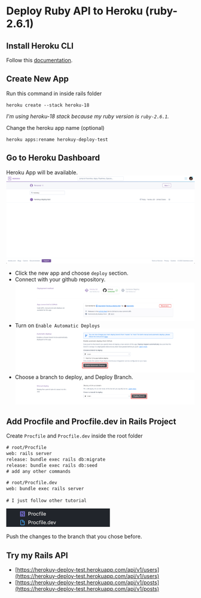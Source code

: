 # Deploy Ruby API to Heroku (ruby-2.6.1)

## Install Heroku CLI

Follow this [documentation](https://devcenter.heroku.com/articles/heroku-cli#getting-started).

## Create New App

Run this command in inside rails folder
```
heroku create --stack heroku-18
```
*I'm using heroku-18 stack because my ruby version is `ruby-2.6.1`.*

Change the heroku app name (optional)
```
heroku apps:rename herokuy-deploy-test
```

## Go to Heroku Dashboard

Heroku App will be available.
![heroku-dashborad](https://raw.githubusercontent.com/raaynaldo/herokuy-deploy-test/main/screen-shoot/heroku-dashboard.png)

- Click the new app and choose `deploy` section.
- Connect with your github repository. 
![connect-github](https://raw.githubusercontent.com/raaynaldo/herokuy-deploy-test/main/screen-shoot/connect-github.png)
- Turn on `Enable Automatic Deploys`
![enable-automatic-deploys](https://raw.githubusercontent.com/raaynaldo/herokuy-deploy-test/main/screen-shoot/enable-automatic-deploys.png)
- Choose a branch to deploy, and Deploy Branch.
![deploy-branch](https://raw.githubusercontent.com/raaynaldo/herokuy-deploy-test/main/screen-shoot/deploy-branch.png)

## Add Procfile and Procfile.dev in Rails Project
Create `Procfile` and `Procfile.dev` inside the root folder
```
# root/Procfile
web: rails server
release: bundle exec rails db:migrate
release: bundle exec rails db:seed
# add any other commands
```

```
# root/Procfile.dev
web: bundle exec rails server

# I just follow other tutorial
```

![procfile](https://raw.githubusercontent.com/raaynaldo/herokuy-deploy-test/main/screen-shoot/procfile.png)

Push the changes to the branch that you chose before.

## Try my Rails API

- [https://herokuy-deploy-test.herokuapp.com/api/v1/users](https://herokuy-deploy-test.herokuapp.com/api/v1/users)
- [https://herokuy-deploy-test.herokuapp.com/api/v1/posts](https://herokuy-deploy-test.herokuapp.com/api/v1/posts)